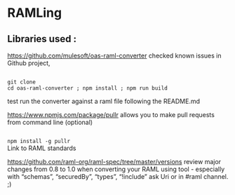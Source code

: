# RAMLing

## Libraries used :

https://github.com/mulesoft/oas-raml-converter 
checked known issues in Github project, 

<code>
git clone
cd oas-raml-converter ; npm install ; npm run build
</code>

test run the converter against a raml file following the README.md

https://www.npmjs.com/package/pullr allows you to make pull requests from command line (optional)

<code>
npm install -g pullr
</code

## Link to RAML standards
https://github.com/raml-org/raml-spec/tree/master/versions
review major changes from 0.8 to 1.0 when converting your RAML using tool - especially with “schemas”, “securedBy”, “types”, “!include” ask Uri or in #raml channel. ;) 
